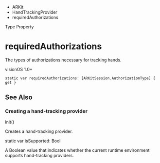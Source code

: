

- ARKit
- HandTrackingProvider
-  requiredAuthorizations 

Type Property

# requiredAuthorizations

The types of authorizations necessary for tracking hands.

visionOS 1.0+

``` source
static var requiredAuthorizations: [ARKitSession.AuthorizationType] { get }
```

## See Also

### Creating a hand-tracking provider

init()

Creates a hand-tracking provider.

static var isSupported: Bool

A Boolean value that indicates whether the current runtime environment supports hand-tracking providers.

